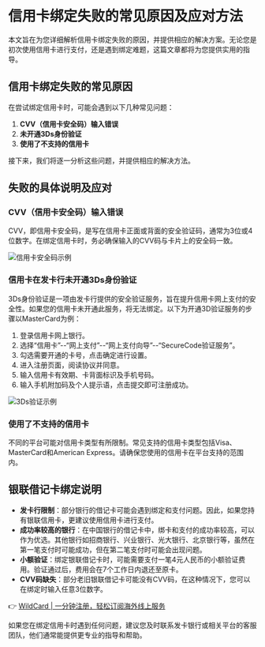 # 信用卡绑定失败的常见原因及应对方法

本文旨在为您详细解析信用卡绑定失败的原因，并提供相应的解决方案。无论您是初次使用信用卡进行支付，还是遇到绑定难题，这篇文章都将为您提供实用的指导。

## 信用卡绑定失败的常见原因

在尝试绑定信用卡时，可能会遇到以下几种常见问题：

1. **CVV（信用卡安全码）输入错误**
2. **未开通3Ds身份验证**
3. **使用了不支持的信用卡**

接下来，我们将逐一分析这些问题，并提供相应的解决方法。

## 失败的具体说明及应对

### CVV（信用卡安全码）输入错误

CVV，即信用卡安全码，是写在信用卡正面或背面的安全验证码，通常为3位或4位数字。在绑定信用卡时，务必确保输入的CVV码与卡片上的安全码一致。

![信用卡安全码示例](https://help.shopline.com/hc/article_attachments/25418174589465)

### 信用卡在发卡行未开通3Ds身份验证

3Ds身份验证是一项由发卡行提供的安全验证服务，旨在提升信用卡网上支付的安全性。如果您的信用卡未开通此服务，将无法绑定。以下为开通3D验证服务的步骤以MasterCard为例：

1. 登录信用卡网上银行。
2. 选择“信用卡”--“网上支付”--“网上支付向导”--“SecureCode验证服务”。
3. 勾选需要开通的卡号，点击确定进行设置。
4. 进入注册页面，阅读协议并同意。
5. 输入信用卡有效期、卡背面标识及手机号码。
6. 输入手机附加码及个人提示语，点击提交即可注册成功。

![3Ds验证示例](https://help.shopline.com/hc/article_attachments/25418174604697)

### 使用了不支持的信用卡

不同的平台可能对信用卡类型有所限制。常见支持的信用卡类型包括Visa、MasterCard和American Express。请确保您使用的信用卡在平台支持的范围内。

## 银联借记卡绑定说明

- **发卡行限制**：部分银行的借记卡可能会遇到绑定和支付问题。因此，如果您持有银联信用卡，更建议使用信用卡进行支付。
- **成功率较高的银行**：在中国银行的借记卡中，绑卡和支付的成功率较高，可以作为优选。其他银行如招商银行、兴业银行、光大银行、北京银行等，虽然在第一笔支付时可能成功，但在第二笔支付时可能会出现问题。
- **小额验证**：绑定银联借记卡时，可能需要支付一笔4元人民币的小额验证费用。验证通过后，费用会在7个工作日内退还至原卡。
- **CVV码缺失**：部分老旧银联借记卡可能没有CVV码，在这种情况下，您可以在绑定时输入任意3位数字。

👉 [WildCard | 一分钟注册，轻松订阅海外线上服务](https://bbtdd.com/WildCard)

如果您在绑定信用卡时遇到任何问题，建议您及时联系发卡银行或相关平台的客服团队，他们通常能提供更专业的指导和帮助。